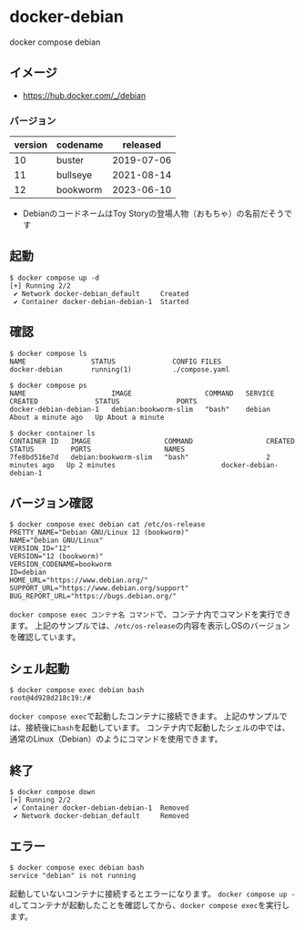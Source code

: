 # docker-debian

docker compose debian

## イメージ

- https://hub.docker.com/_/debian

### バージョン

| version | codename | released |
|---|---|---|
| 10 | buster | 2019-07-06 |
| 11 | bullseye | 2021-08-14 |
| 12 | bookworm | 2023-06-10 |

- DebianのコードネームはToy Storyの登場人物（おもちゃ）の名前だそうです

## 起動

```console
$ docker compose up -d
[+] Running 2/2
 ✔ Network docker-debian_default     Created
 ✔ Container docker-debian-debian-1  Started
```

## 確認

```console
$ docker compose ls
NAME                STATUS              CONFIG FILES
docker-debian       running(1)          ./compose.yaml
```

```console
$ docker compose ps
NAME                     IMAGE                  COMMAND   SERVICE   CREATED              STATUS              PORTS
docker-debian-debian-1   debian:bookworm-slim   "bash"    debian    About a minute ago   Up About a minute
```

```console
$ docker container ls
CONTAINER ID   IMAGE                  COMMAND                  CREATED         STATUS         PORTS                  NAMES
7fe8bd516e7d   debian:bookworm-slim   "bash"                   2 minutes ago   Up 2 minutes                          docker-debian-debian-1
```

## バージョン確認

```console
$ docker compose exec debian cat /etc/os-release
PRETTY_NAME="Debian GNU/Linux 12 (bookworm)"
NAME="Debian GNU/Linux"
VERSION_ID="12"
VERSION="12 (bookworm)"
VERSION_CODENAME=bookworm
ID=debian
HOME_URL="https://www.debian.org/"
SUPPORT_URL="https://www.debian.org/support"
BUG_REPORT_URL="https://bugs.debian.org/"
```

`docker compose exec コンテナ名 コマンド`で、コンテナ内でコマンドを実行できます。
上記のサンプルでは、`/etc/os-release`の内容を表示しOSのバージョンを確認しています。

## シェル起動

```console
$ docker compose exec debian bash
root@4d928d218c19:/# 
```

`docker compose exec`で起動したコンテナに接続できます。
上記のサンプルでは、接続後に`bash`を起動しています。
コンテナ内で起動したシェルの中では、通常のLinux（Debian）のようにコマンドを使用できます。

## 終了

```console
$ docker compose down
[+] Running 2/2
 ✔ Container docker-debian-debian-1  Removed
 ✔ Network docker-debian_default     Removed
```

## エラー

```console
$ docker compose exec debian bash
service "debian" is not running
```

起動していないコンテナに接続するとエラーになります。
`docker compose up -d`してコンテナが起動したことを確認してから、`docker compose exec`を実行します。
